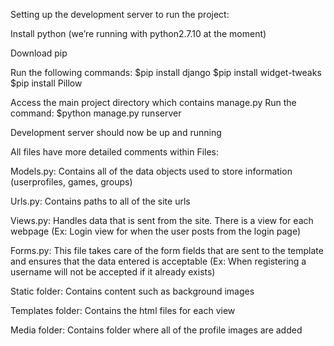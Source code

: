 Setting up the development server to run the project:

Install python (we’re running with python2.7.10 at the moment)

Download pip

Run the following commands:
$pip install django
$pip install widget-tweaks
$pip install Pillow

Access the main project directory which contains manage.py
Run the command:
$python manage.py runserver

Development server should now be up and running


All files have more detailed comments within
Files:

Models.py:
Contains all of the data objects used to store information (userprofiles, games, groups)

Urls.py:
Contains paths to all of the site urls

Views.py:
Handles data that is sent from the site.  There is a view for each webpage (Ex: Login view for when the user posts from the login page)

Forms.py:
This file takes care of the form fields that are sent to the template and ensures that the data entered is acceptable (Ex: When registering a username will not be accepted if it already exists)

Static folder:
Contains content such as background images

Templates folder:
Contains the html files for each view

Media folder:
Contains folder where all of the profile images are added
